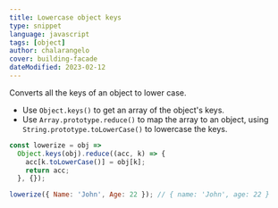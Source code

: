 ```yaml
---
title: Lowercase object keys
type: snippet
language: javascript
tags: [object]
author: chalarangelo
cover: building-facade
dateModified: 2023-02-12
---
```


Converts all the keys of an object to lower case.

- Use `Object.keys()` to get an array of the object's keys.
- Use `Array.prototype.reduce()` to map the array to an object, using `String.prototype.toLowerCase()` to lowercase the keys.

```js
const lowerize = obj =>
  Object.keys(obj).reduce((acc, k) => {
    acc[k.toLowerCase()] = obj[k];
    return acc;
  }, {});
```

```js
lowerize({ Name: 'John', Age: 22 }); // { name: 'John', age: 22 }
```
